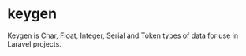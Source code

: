 # keygen
Keygen is Char, Float, Integer, Serial and Token types of data for use in Laravel projects.
